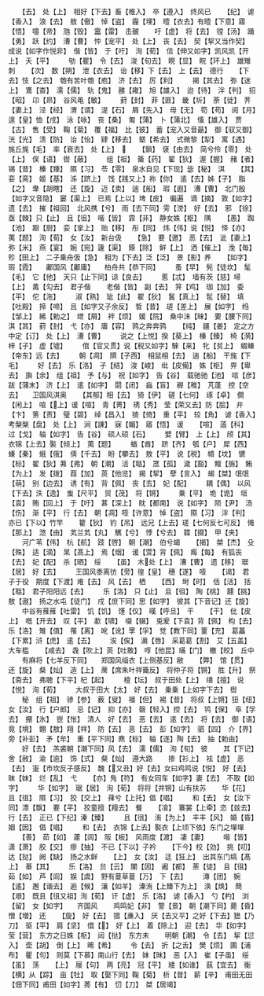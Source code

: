 <!-- { "loadSidebar": true } -->
　　【去】　处【上】　相好【下去】畜【椎入】　卒【遵入】　终风已
　　【纪】　谑【香入】　浪【去】　敖【傲】　悼【盗】　霾【埋】　曀【衣去】有曀【下意】寤【悟】　嚏【帝】　虺【毁】　靁【雷】　击皷
　　吁【虚】　将【去】　镗【汤】　踊【勇】　跃【约】　漕【曹】　忡【宠平】　处【上】　丧【去】　契【挈又当作契】　成说【如字作悦非】　偕【皆】　于【吁】　洵【荀】　信【伸又如字】凯风凯【开上】　夭【平】
　　劬【瞿】　令【去】　浚【旬去】　睍【显】　睆【环上】　雄雉刺
　　【次】　数【朔】　泄【衣去】　诒【移】下【去】　上【去】　德行
　　【下去】忮【之去】　匏有苦叶匏【庖】　济【去】　厉【利】
　　揭【其去】　弥【迷上】　鷕【杳】　濡【儒】　轨【鬼】　雝【雍】　旭【雄入】　迨【待】　泮【判】　招【昭】　卬【昻】　谷风黾【敏】
　　葑【封】　菲【匪】　畿【圻】　荼【徒】　荠【妻上】　泾【经】　渭【谓】　湜【石】　屑【先入】　毋【无】　笱【苟】　阅【月】　遑【皇】恤【戌】　泳【咏】　丧【桑】　匍【蒲】　卜【蒲北】　慉【雄入】　贾【古】　售【受】　鞠【菊】　覆【福】　比【彼】　蓄【宠入又音朂】　御【驭又御】洸【光】　溃【防】　诒【怡】　肄【移去】　塈【希去】　式微黎【犁】　寓【遇】　旄丘旄【毛】　率【衰去】　处【上】　
　　【鎻】　褎【由去】　简兮伶【零】　处【上】　俣【语】　辔【蔽】
　　组【祖】　籥【药】　翟【狄】　渥【握】　赭【者】　锡【昔】　榛【臻】　隰【习】　苓【零】　泉水自见【下现】毖【秘】　淇
　　【其】　娈【脔】　姬【基】　泲【跻上】　饯【践又上】祢【你】　逺【去】姊【子】　脂【之】　舝【胡瞎】　还【旋】　迈【卖】　遄【船】　瑕【遐】　漕【曹】　北门殷【如字又音隐】　窭【渠上】　已焉【上以】埤【皮】　徧遍　谪【摘】　敦【如字】　遗【去】　摧【祖回】　北风携【兮】　雨【去下同】雱【滂】　好【去】　邪　【徐】　亟【棘】只【止】　且【徂】　喈【皆】　霏【非】　静女姝【枢】　隅
　　【愚】　踟【池】　蹰【厨】　娈【挛上】　贻【移】　彤【同】　炜【伟】说【悦】　怿【亦】　荑【题】　洵【荀】　女【汝】　新台伋
　　【急】　要【邀】　恶【去】　泚【妻上】　弥【米】　燕【宴】　婉【宛】籧【渠】　篨【除】　鲜【上】　洒【催上】　浼【毎】　殄【田上】　二子乗舟伋【急】　相为【下去】泛【泛】　景【影】养
　　【如字】　瑕【霞】　　鄘国风【鄘庸】　　柏舟共【恭下同】
　　蚤【早】　髡【徒坎】　髦【毛】　它【他】　天只【止下同】谅【良去】
　　慝【忒】　墙有茨【慈】埽【上】　冓【勾去】　君子偕
　　老偕【皆】　副【去】　笄【鸡】　珈【加】　委【平】　佗【沲】
　　淑【熟】　玼【此】　翟【狄】　鬒【真上】　髢【替】　填【吐殿】　揥【啼】　且【如字又子余反】　晳【昔】　瑳【差上】　展【如字】　绉【邹上】　絺【勅之】　绁【屑】　袢【烦】　媛【院】　桑中沬【昧】　要【腰下同】淇【其】　葑【封】　弋【亦】　庸【容】　鹑之奔奔鹑
　　【纯】　疆【姜】　定之方中定【订】　处【上】　漕【曹】
　　说之【上悦】揆【葵上】　榛【臻】　椅【漪】　梓【子】　虚【墟】
　　倌【官又贯】说【税又如字】騋【来】　牝【贫上】　蝃蝀【帝东】远【去】
　　朝【凋】　隮【子西】　相鼠相【去】　遄【船】　干旄【下毛】
　　好【去】　乐【洛】　孑【结】　浚【峻】　纰【皮僃】　姝【枢】　畀【卑去】　旟【余】　组【祖】　予【与】　祝【如字】　告【谷】　载驰驰【池】　唁【彦】　跋【蒲末】　济【上】　逺【如字】　閟【闭】　蝱【盲】　稺【稚】　芃蓬　控【空去】　　卫国风淇奥
　　【其郁】相【去】　猗【伊】　磋【七何】　琢【卓】　僴【闲上】　喧【上】谖【喧】　青【菁】　琇【秀】　莹【荣又去】防【脍】　弁【卞】　箦【责】　璧【碧】　绰【昌入】　猗【倚】　重【平】　较【角】　谑【香入】考槃槃【盘】　处【上】　涧【諌】　寐【媚】　寤【悟】　谖
　　【喧】　薖【科】　过【戈】　轴【如字】　告【谷】　硕人硕【石】
　　嬖【臂】　上【上】　颀【其】　衣锦【上去】褧【倾上】　荑【题】
　　蝤【酋】　跻【齐】　瓠【户】　犀【西】　螓【秦】　蛾【俄】　倩【千去】　盼【攀去】　敖【平】　说【税】　幩【坟】　镳【标】　翟【狄】茀【弗】　朝【潮】　活【聒】　罛【孤】　濊【豁】　鳣【旃】　鲔【为上】　发【拨】　葭【加】　菼【他览】　揭【挈】　孽【言入】　朅【桀】氓氓【萌】　别【边去】　诱【有】　背【佩】　丧【去】　妃【配】
　　耦【偶】　以风【下去】泆【逸】　蚩【尺平】　贸【茂】　将【锵】
　　乗【平】　垝【诡】　垣【袁】　贿【回上】　于【吁】　葚【深上】　眈【都南】　说【如字】　陨【尹】　汤【伤】　渐【平】　行【去】　朝【凋】咥【许意】　悼【盗】　隰【习】　泮【判】　亦已【下以】竹竿
　　籊【狄】　钓【吊】　远兄【上去】瑳【七何反七可反】　傩【那上】　滺【由】　芄兰芄【丸】　觽【兮】　悸【兮去】　韘【摄】　甲【夹】
　　河广苇【伟】　杭【航】　跂【啓】　朝【潮】　伯兮朅
　　【揭】　桀【杰】　殳【殊】　适【滴】　杲【髙上】　焉【烟】　谖【萱】背【佩】　痗【每】　有狐丧【去】　妃【配】　杀【晒】　绥
　　【虽】　木处【上】　漕【曹】　遗【移】　琚【居】　好【去】
　　王国风黍离彷【旁】徨【皇】　穗【遂】　噎
　　【谒】　君子于役　期度【下渡】难【去】　风【去】　栖
　　【西】　埘【时】　佸【活】　括【聒】　君子阳阳远【去】
　　乐【洛】　只【止】　且【徂】　陶【桃】　翿【挑】　敖【遨】　扬之水屯【徒门】　戍【庻下同】思【如字】　彼其【下音记】还【旋】
　　中谷有蓷蓷【吐雷】　饥【饥】　馑【仅】　暵【呼旦】　干
　　【干】　仳【皮上】　嘅【开去】　叹【平】　歗【啸】　啜【辍】　兎爰【下袁】背【佩】　构【去】　乐【洛】　雉【值】　罹【离】　吪【讹】罦【孚】　觉【教下同】罿【充】　葛藟【下累】浒【虎】　逺【去】
　　涘【俟】　漘【唇】　采葛葛【割】　艾【五盖】　大车槛
　　【咸去】　毳【吹上】菼【吐敢】　啍【他昆】璊【门】　皦【皎】　丘中
　　有麻将【七羊反下同】　　郑国风缁衣【上侧基反】敝
　　【弊】　馆【贯】　还【旋】　粲【灿】　造【上】　蓆【席朱叶祥籥反】　将仲子将【锵】　胜【升】　祭【斋去】　弗聴【下平】杞【起】
　　檀【坛】　叔于田处【上】　缮【擅】　说【悦】　洵【荀】
　　大叔于田大【太】　好【去】　乗乗【上如字下去】　辔
　　秘　组【祖】　骖【参】　薮【叟】　襢【但】　裼【昔】　将叔【上锵】狃【纽】　女【汝】　行【户郎】　忌【记】　抑【亦】　磬【轻入】控【去】　鸨【保】　阜【孚去】　掤【氷】　鬯【怅】　清人　好【去】　恶【去】　逺【去】　将【去】　御【语】　竟【境】　翺【敖】翔【祥】　防【去】　恶【去】　彭【如字】　驷【四】　介【界】　旁【补彭】　矛【牟】　重【平下同】麃【标】　轴【逐】陶【去】　抽【勅由】
　　好【去】　羔裘朝【潮下同】风【去】　濡【儒】　洵【旬】　彼
　　其【下记】舍【赦】　渝【逾】　饰【式】　粲【灿】　遵大路
　　掺【衫上】　袪【虚】　恶【去】　寁【市坎反子感反】　魗【又丑】好【去】女曰鸡鸣说【悦】　好【去】　昧【妹】　烂【乱】　弋
　　【亦】鳬【符】　有女同车【如字】妻【去】　不取【如字】
　　华【如字】　琚【居】　洵【荀】　将将【并锵】山有扶苏
　　华【花】　且【徂】　隰【习】　狡【交上】　萚兮【上托】倡【唱】
　　和【去】　女【汝下同】漂【飘】　要【平】　狡童擅【羶去】　餐
　　【飡】　褰裳【上牵】恣【兹去】　行【去】　正已【下纪】溱【臻】
　　且【徂】　洧【为上】　丰丰【风】　婚【昏】　姻【因】　倡【唱】
　　和【去】　衣锦【上去】褧衣【上顷下依】东门之墠墠
　　【善】　茹【如】　藘【闾】　阪【板】　风雨度【渡】　凄【妻】
　　喈【皆】　潇【萧】　胶【交】　瘳【抽】　不已【下以】子衿
　　【下今】校【効】　挑【叨】　达【挞】　阙【缺】　扬之水鲜
　　【上】　女【汝】　迋【狂上】　出其东门缟【髙上】　綦【其】
　　乐【洛】　贠【云】　闉【因】　阇【都】　荼【徒】　且【徂】　茹【如】　芦【闾】　娱【虞】　野有蔓草蔓【万】　下【去】
　　漙【团】　婉【逺】　邂【谐去】　逅【候】　瀼【如羊】　溱洧【上臻下为上】　涣【焕】　蕳【艰】　既且【徂又祖】洵【荀】　讦【虚】　乐【洛】　谑【香入】　勺【杓】　浏【留】　女【如字】　　齐国风
　　鸡鸣妃【非】　警【景】　朝【潮下同】薨【昏】　憎【増】　还
　　【旋】　好【去】　猎【亷入】　厌【去又平】之好【下去】峱【乃刀】　驱【平】　肩【坚】　儇【】　好【上】　着【除上】　迎【去】　华【如字】莹【营】　东方之日姝【枢】　闼【挞】　东方未
　　明朝【潮】　令【去】　挈【愆入】　壶【胡】　倒【上】　晞【希】
　　令【去】　折【之舌】　樊【烦】　圃【浦布】　瞿【句】　则莫【下慕】南山行【去】　妹【昧】　恶【入】　崔【子虽】　绥【虽】　荡
　　【上】　屦【句】　两【亮】　冠【平】　緌【如谁】　蓺【宜去】　衡【横】从【踪】　亩【牡】　取【娶下同】鞠【菊】　析【昔】　薪【辛】　甫田无田【佃下同】甫田【如字】莠【有】　忉【刀】　桀【居竭】
